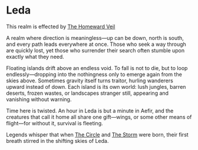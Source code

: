 # Leda

This realm is effected by [The Homeward Veil](../Concepts/The%20Homeward%20Veil.md)

A realm where direction is meaningless—up can be down, north is south, and every path leads everywhere at once. Those who seek a way through are quickly lost, yet those who surrender their search often stumble upon exactly what they need.

Floating islands drift above an endless void. To fall is not to die, but to loop endlessly—dropping into the nothingness only to emerge again from the skies above. Sometimes gravity itself turns traitor, hurling wanderers upward instead of down. Each island is its own world: lush jungles, barren deserts, frozen wastes, or landscapes stranger still, appearing and vanishing without warning.

Time here is twisted. An hour in Leda is but a minute in Aefir, and the creatures that call it home all share one gift—wings, or some other means of flight—for without it, survival is fleeting.

Legends whisper that when [The Circle](../Concepts/The%20Circle.md) and [The Storm](../Concepts/The%20Storm.md) were born, their first breath stirred in the shifting skies of Leda.
